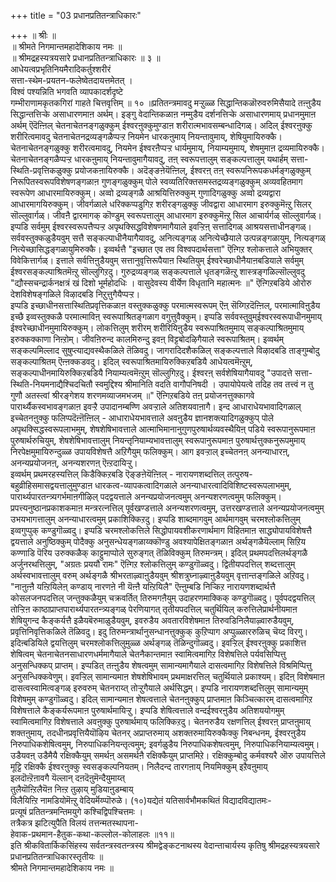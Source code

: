 +++
title = "03 प्रधानप्रतितन्त्राधिकारः"

+++
॥ श्रीः ॥  
॥ श्रीमते निगमान्तमहादेशिकाय नमः ॥  
॥ श्रीमद्रहस्यत्रयसारे प्रधानप्रतितन्त्राधिकारः ॥ ३ ॥  
आधेयत्वप्रभृतिनियमैरादिकर्तुश्शरीरं  
सत्ता-स्थेम-प्रयतन-फलेष्वेतदायत्तमेतत् ।  
विश्वं पश्यन्निति भगवति व्यापकादर्शदृष्टे  
गम्भीराणामकृतकगिरां गाहते चित्तवृत्तिम् ॥ १० ॥प्रतितन्त्रमावदु मऱ्ऱुळ्ळ सिद्धान्तिकळॊरुवरुमिसैयादे तऩ्ऩुडैय सिद्धान्तत्तिऱ्के असाधारणमाऩ अर्थम्। इङ्गु वेदान्तिकळाऩ नम्मुडैय दर्शनत्तिऱ्के असाधारणमाय् प्रधानमुमाऩ अर्थम् ऎदॆऩ्ऩिल् चेतनाचेतनङ्गळुक्कुम् ईश्वरऩुक्कुमुण्डाऩ शरीरात्मभावसम्बन्धादिगळ्। अदिल् ईश्वरऩुक्कु शरीरित्वमावदु चेतनाचेतनद्रव्यङ्गळैप्पऱ्ऱ नियमेन धारकऩुमाय् नियन्तावुमाय्, शेषियुमायिरुक्कै। चेतनाचेतनङ्गळुक्कु शरीरत्वमावदु, नियमेन ईश्वरऩैप्पऱ्ऱ धार्यमुमाय्, नियाम्यमुमाय्, शेषमुमाऩ द्रव्यमायिरुक्कै। चेतनाचेतनङ्गळैप्पऱ्ऱ धारकऩुमाय् नियन्तावुमागैयावदु, तऩ् स्वरूपत्तालुम् सङ्कल्पत्तालुम् यथार्हम् सत्ता-स्थिति-प्रवृत्तिकळुक्कु प्रयोजकऩायिरुक्कै। अदॆङ्ङऩेयॆऩ्ऩिल्, ईश्वरऩ् तऩ् स्वरूपनिरूपकधर्मङ्गळुक्कुम् निरूपितस्वरूपविशेषणङ्गळाऩ गुणङ्गळुक्कुम् पोले स्वव्यतिरिक्तसमस्तद्रव्यङ्गळुक्कुम् अव्यवहितमाग स्वरूपेण आधारमायिरुक्कुम्। अव्वो द्रव्यङ्गळै आश्रयित्तिरुक्कुम् गुणादिगळुक्कु अव्वो द्रव्यद्वारा आधारमागयिरुक्कुम्। जीवर्गळाले धरिक्कप्पडुगिऱ शरीरङ्गळुक्कु जीवद्वारा आधारमाग इरुक्कुमॆऩ्ऱु सिलर् सॊल्लुवार्गळ्। जीवऩै द्वारमागक् कॊण्डुम् स्वरूपत्तालुम् आधारमाग इरुक्कुमॆऩ्ऱु सिल आचार्यर्गळ् सॊल्लुवार्गळ्। इप्पडि सर्वमुम् ईश्वरस्वरूपत्तैप्पऱ्ऱ अपृथक्सिद्धविशेषणमागैयाले इवऱ्ऱिऩ् सत्तादिगळ् आश्रयसत्ताधीनङ्गळ्। सर्ववस्तुक्कळुडैयवुम् सत्तै सङ्कल्पाधीनैयागैयावदु, अनित्यङ्गळ् अनित्येच्छैयाले उत्पन्नङ्गळायुम्, नित्यङ्गळ् नित्येच्छासिद्धङ्गळायुमिरुक्कै। इव्वर्थत्तै "इच्छात एव तव विश्वपदार्थसत्ता" ऎऩ्गिऱ श्लोकत्ताले अभियुक्तर् विवेकित्तार्गळ्। इत्ताले सर्वत्तिऩुडैयवुम् सत्तानुवृत्तिरूपैयाऩ स्थितियुम् ईश्वरेच्छाधीनैयाऩबडियाले सर्वमुम् ईश्वरसङ्कल्पाश्रितमॆऩ्ऱु सॊल्लुगिऱदु। गुरुद्रव्यङ्गळ् सङ्कल्पत्ताले धृतङ्गळॆऩ्ऱु शास्त्रङ्गळिल्सॊल्लुवदु "द्यौस्सचन्द्रार्कनक्षत्रं खं दिशो भूर्महोदधिः । वासुदेवस्य वीर्येण विधृतानि महात्मनः ॥" ऎऩ्गिऱबडिये ओरोरु देशविशेषङ्गळिले विऴादबडि निऱुत्तुगैयैप्पऱ्ऱ।  
इप्पडि इच्छाधीनसत्तास्थितिप्रवृत्तिकळाऩ वस्तुक्कळुक्कु परमात्मस्वरूपम् ऎऩ् सॆय्गिऱदॆऩ्ऩिल्, परमात्माविऩुडैय इच्छै इव्वस्तुक्कळै परमात्माविऩ् स्वरूपाश्रितङ्गळाग वगुत्तुवैक्कुम्। इप्पडि सर्ववस्तुवुम्ईश्वरस्वरूपाधीनमुमाय् ईश्वरेच्छाधीनमुमायिरुक्कुम्। लोकत्तिलुम् शरीरम् शरीरियिऩुडैय स्वरूपाश्रितमुमाय् सङ्कल्पाश्रितमुमाय् इरुक्कक्काणा निऩ्ऱोम्। जीवऩिरुन्द कालमिरुन्दु इवऩ् विट्टबोदऴिगैयाले स्वरूपाश्रितम्। इव्वर्थम् सङ्कल्पमिल्लाद सुषुप्त्याद्यवस्थैकळिले तॆळिवदु। जागरादिदशैकळिल् सङ्कल्पत्ताले विऴादबडि ताङ्गुम्बोदु सङ्कल्पाश्रितम् ऎऩ्ऩक्कडवदु। इदिल् स्वरूपाश्रितमायिरुक्किऱबडियै आधेयत्वमॆऩ्ऱुम्, सङ्कल्पाधीनमायिरुक्किऱबडियै नियाम्यत्वमॆऩ्ऱुम् सॊल्लुगिऱदु। ईश्वरऩ् सर्वशेषियागैयावदु "उपादत्ते सत्ता-स्थिति-नियमनाद्यैश्चिदचितौ स्वमुद्दिश्य श्रीमानिति वदति वागौपनिषदी । उपायोपेयत्वे तदिह तव तत्त्वं न तु गुणौ अतस्त्वां श्रीरङ्गेशय शरणमव्याजमभजम् ॥" ऎऩ्गिऱबडिये तऩ् प्रयोजनत्तुक्कागवे पारार्थ्यैकस्वभावङ्गळाऩ इवऱ्ऱै उपादानम्बण्णि अवऱ्ऱाले अतिशयवाऩागै। इन्द आधाराधेयभावादिगळाल् इच्चेतनऩुक्कु फलिप्पदॆऩ्ऩॆऩ्ऩिल् - आधाराधेयभावत्ताले अवऩुडैय ज्ञानशक्त्यादिगळुक्कुप् पोले अपृथक्सिद्धस्वरूपलाभमुम्, शेषशेषिभावत्ताले आत्माभिमानानुगुणपुरुषार्थव्यवस्थैयिऩ् पडिये स्वरूपानुरूपमाऩ पुरुषार्थरुचियुम्, शेषशेषिभावत्तालुम् नियन्तृनियाम्यभावत्तालुम् स्वरूपानुरूपमाऩ पुरुषार्थत्तुक्कनुरूपमुमाय् निरपेक्षमुमायिरुन्दुळ्ळ उपायविशेषत्तै अऱिगैयुम् फलिक्कुम्। आग इवऱ्ऱाल् इच्चेतनऩ् अनन्याधारऩ्, अनन्यप्रयोजनऩ्, अनन्यशरणऩ् ऎऩ्ऱदायिऱ्ऱु।  
इव्वर्थम् प्रथमरहस्यत्तिल् किडैक्किऱबडि ऎङ्ङऩेयॆऩ्ऩिल् - नारायणशब्दत्तिल् तत्पुरुष-बहुव्रीहिसमासद्वयत्तालुमुण्डाऩ धारकत्व-व्यापकत्वादिगळाले अनन्याधारत्वादिविशिष्टस्वरूपलाभमुम्, पारार्थ्यपारतन्त्र्यगर्भमाऩगीऴिल् पदद्वयत्ताले अनन्यप्रयोजनत्वमुम् अनन्यशरणत्वमुम् फलिक्कुम्। प्रपत्त्यनुष्ठानप्रकाशकमाऩ मन्त्ररत्नत्तिल् पूर्वखण्डत्ताले अनन्यशरणत्वमुम्, उत्तरखण्डत्ताले अनन्यप्रयोजनत्वमुम् उभयभागत्तालुम् अनन्याधारत्वमुम् प्रकाशिक्किऱदु। इप्पडि शाब्दमागवुम् आर्थमागवुम् चरमश्लोकत्तिलुम् इव्वगुप्पुक् कण्डुगॊळ्वदु। इप्पडि चरमश्लोकत्तिले सिद्धोपायवशीकरणार्थमाग विहितमाऩ साद्ध्योपायविशेषत्तै द्वयत्ताले अनुष्ठिक्कुम् पोदैक्कु अनुसन्धेयङ्गळाय्क्कॊण्डु अवश्यापेक्षितङ्गळाऩ अर्थङ्गळैयॆल्लाम् सिऱिय कण्णाडि पॆरिय उरुक्कळैक् काट्टुमाप्पोले सुरुङ्गत् तॆळिविक्कुम् तिरुमन्त्रम्। इदिल् प्रथमपदत्तिलर्थङ्गळै अर्जुनरथत्तिलुम्, "अग्रतः प्रययौ रामः" ऎऩ्गिऱ श्लोकत्तिलुम् कण्डुगॊळ्वदु। द्वितीयपदत्तिल् शब्दत्तालुम् अर्थस्वभावत्तालुम् वरुम् अर्थङ्गळै श्रीभरताऴ्वाऩुडैयवुम् श्रीशत्रुघ्नाऴ्वाऩुडैयवुम् वृत्तान्तङ्गळिले अऱिवदु। "नाऩुऩ्ऩै यऩ्ऱियिलेऩ् कण्डाय् नारणऩे नी यॆऩ्ऩै यऩ्ऱियिलै" ऎऩ्ऩुम्बडि निऱ्किऱ नारायणशब्दार्थत्तै कोसलजनपदत्तिल् जन्तुक्कळैयुम् चक्रवर्तित् तिरुमगऩैयुम् उदाहरणमाक्किक् कण्डुगॊळ्वदु। पूर्वपदद्वयत्तिल् तोऱ्ऱिऩ काष्ठाप्राप्तपारार्थ्यपारतन्त्र्यङ्गळ् पेरणियागत् तृतीयपदत्तिल् चतुर्थियिल् करुत्तिलेप्रार्थनीयमाऩ शेषियुगन्द कैङ्कर्यत्तै इळैयबॆरुमाळुडैयवुम्, इवरुडैय अवतारविशेषमाऩ तिरुवडिनिलैयाऴ्वारुडैयवुम्, प्रवृत्तिनिवृत्तिकळिले तॆळिवदु। इदु तिरुमन्त्रार्थानुसन्धानत्तुक्कुक् कुऱिप्पाग अप्पुळ्ळाररुळिच् चॆय्द विरगु। इदिऩ्बडियिले द्वयत्तिलुम् चरमश्लोकत्तिलुमुळ्ळ अर्थङ्गळ् तॆळिन्दुगॊळ्वदु। इवऱ्ऱिल् ईश्वरऩुक्कु प्रकाशित्त शेषित्वम् चेतनाचेतनसाधारणधर्ममागैयाले चेतनैकान्तमाऩ स्वामित्वमागिऱ विशेषत्तिले पर्यवसिप्पित्तु अनुसन्धिक्कप् प्राप्तम्। इप्पडित् तऩ्ऩुडैय शेषत्वमुम् सामान्यमागैयाले दासत्वमागिऱ विशेषत्तिले विश्रमिप्पित्तु अनुसन्धिक्कवेणुम्। इवऱ्ऱिल् सामान्यमाऩ शेषशेषिभावम् प्रथमाक्षरत्तिल् चतुर्थियाले प्रकाश्यम्। इदिऩ् विशेषमाऩ दासत्वस्वामित्वङ्गळ् इरुवरुम् चेतनराय्त् तोऱ्ऱुगैयाले अर्थसिद्धम्। इप्पडि नारायणशब्दत्तिलुम् सामान्यमुम् विशेषमुम् कण्डुगॊळ्वदु। इदिल् सामान्यमाऩ शेषत्वत्ताले चेतनऩुक्कुप् प्राप्तमाऩ किञ्चित्कारम् दासत्वमागिऱ विशेषत्ताले कैङ्कर्यरूपमाऩ पुरुषार्थमायिऱ्ऱु। इप्पडि शेषित्वत्ताले वन्दईश्वरऩुडैय अतिशययोगमुम् स्वामित्वमागिऱ विशेषत्ताले अवऩुक्कु पुरुषार्थमाय् फलिक्किऱदु। चेतनरुडैय रक्षणत्तिल् ईश्वरऩ् प्राप्तऩुमाय् शक्तऩुमाय्, तदधीनप्रवृत्तियैयॊऴिय चेतनर् अप्राप्तरुमाय् अशक्तरुमायिरुक्कैक्कु निबन्धनम्, ईश्वरऩुडैय निरुपाधिकशेषित्वमुम्, निरुपाधिकनियन्तृत्वमुम्; इवर्गळुडैय निरुपाधिकशेषत्वमुम्, निरुपाधिकनियाम्यत्वमुम्। उडैयवऩ् उडैमैयै रक्षिक्कैयुम् समर्थऩ् असमर्थऩै रक्षिक्कैयुम् प्राप्तमिऱे। रक्षिक्कुम्बोदु कर्मवश्यरै ऒरु उपायत्तिले मूट्टि रक्षिक्कै ईश्वरऩुक्कु स्वसङ्कल्पनियतम्। निलैदन्द तारगऩाय् नियमिक्कुम् इऱैवऩुमाय्  
इलदॊऩ्ऱॆऩावगै यॆल्लान् दऩदॆऩुमॆन्दैयुमाय्त्  
तुलैयॊऩ्ऱिलैयॆऩ निऩ्ऱ तुऴाय् मुडियाऩुडम्बाय्  
विलैयिऩ्ऱि नामडियोमॆऩ्ऱु वेदियर्मॆय्प्पॊरुळे। (१०)यद्येतं यतिसार्वभौमकथितं विद्यादविद्यातमः-  
प्रत्यूषं प्रतितन्त्रमन्तिमयुगे कश्चिद्विपश्चित्तमः ।  
तत्रैकत्र झटित्युपैति विलयं तत्तन्मतस्थापना-  
हेवाक-प्रथमान-हैतुक-कथा-कल्लोल-कोलाहलः ॥११॥  
इति श्रीकवितार्किकसिंहस्य सर्वतन्त्रस्वतन्त्रस्य श्रीमद्वेङ्कटनाथस्य वेदान्ताचार्यस्य कृतिषु श्रीमद्रहस्यत्रयसारे प्रधानप्रतितन्त्राधिकारस्तृतीयः ॥  
श्रीमते निगमान्तमहादेशिकाय नमः ॥